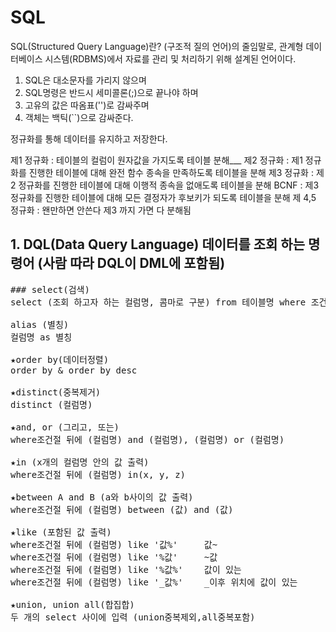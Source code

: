 # SQL
 SQL(Structured Query Language)란?
(구조적 질의 언어)의 줄임말로, 관계형 데이터베이스 시스템(RDBMS)에서 자료를 관리 및 처리하기 위해 설계된 언어이다.

1. SQL은 대소문자를 가리지 않으며
2. SQL명령은 반드시 세미콜론(;)으로 끝나야 하며
3. 고유의 값은 따옴표('')로 감싸주며
4. 객체는 백틱(``)으로 감싸준다.

정규화를 통해 데이터를 유지하고 저장한다.

제1 정규화 : 테이블의 컬럼이 원자값을 가지도록 테이블 분해___
제2 정규화 : 제1 정규화를 진행한 테이블에 대해 완전 함수 종속을 만족하도록 테이블을 분해
제3 정규화 : 제2 정규화를 진행한 테이블에 대해 이행적 종속을 없애도록 테이블을 분해
BCNF : 제3 정규화를 진행한 테이블에 대해 모든 결정자가 후보키가 되도록 테이블을 분해
제 4,5 정규화 : 왠만하면 안쓴다 제3 까지 가면 다 분해됨
  
## 1. DQL(Data Query Language) 데이터를 조회 하는 명령어 (사람 따라 DQL이 DML에 포함됨)

<pre>
### select(검색)
select (조회 하고자 하는 컬럼명, 콤마로 구분) from 테이블명 where 조건

alias (별칭)
컬럼명 as 별칭

★order by(데이터정렬)
order by & order by desc

★distinct(중복제거)
distinct (컬럼명)

★and, or (그리고, 또는)
where조건절 뒤에 (컬럼명) and (컬럼명), (컬럼명) or (컬럼명)

★in (x개의 컬럼명 안의 값 출력)
where조건절 뒤에 (컬럼명) in(x, y, z)

★between A and B (a와 b사이의 값 출력)
where조건절 뒤에 (컬럼명) between (값) and (값)

★like (포함된 값 출력)
where조건절 뒤에 (컬럼명) like '값%'     값~
where조건절 뒤에 (컬럼명) like '%값'     ~값
where조건절 뒤에 (컬럼명) like '%값%'    값이 있는
where조건절 뒤에 (컬럼명) like '_값%'    _이후 위치에 값이 있는

★union, union all(합집합)
두 개의 select 사이에 입력 (union중복제외,all중복포함)
</pre>
